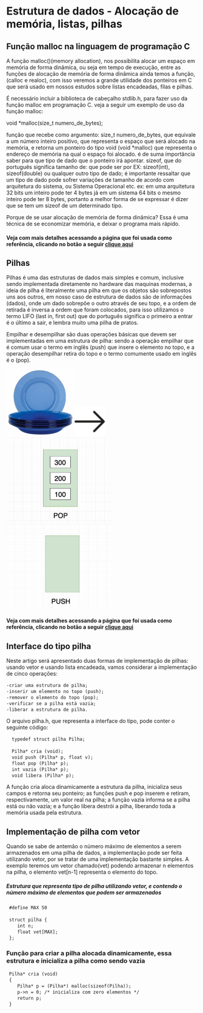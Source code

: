# Estrutura de dados - Alocação de memória, listas, pilhas

## Função malloc na linguagem de programação C

 A função malloc()(memory allocation), nos possibilita alocar um espaço em memória de forma dinâmica, ou seja em tempo de execução, entre as funções de alocação de memória de forma dinâmica ainda temos a função, (calloc e realoc), com isso veremos a grande utilidade dos ponteiros em C que será usado em nossos estudos sobre listas encadeadas, filas e pilhas.

 É necessário incluir a biblioteca de cabeçalho stdlib.h, para fazer uso da função malloc em programação C. veja a seguir um exemplo de uso da função malloc:
 
 void *malloc(size_t numero_de_bytes);
 
função que recebe como argumento: size_t numero_de_bytes, que equivale a um número inteiro positivo, que representa o espaço que será alocado na memória, e retorna um ponteiro do tipo void (void *malloc) que representa o endereço de memória na qual o espaço foi alocado. é de suma importância saber para que tipo de dado que o ponteiro irá apontar.
sizeof, que do português significa tamanho de: que pode ser por EX: sizeof(int), sizeof(double) ou qualquer outro tipo de dado; é importante ressaltar que um tipo de dado pode sofrer variações de tamanho de acordo com arquitetura do sistema, ou Sistema Operacional etc.
ex: em uma arquitetura 32 bits um inteiro pode ter 4 bytes já em um sistema 64 bits o mesmo inteiro pode ter 8 bytes, portanto a melhor forma de se expressar é dizer que se tem um sizeof de um determinado tipo. 

Porque de se usar alocação de memória de forma dinâmica? Essa é uma técnica de se economizar memória, e deixar o programa mais rápido.

#### Veja com mais detalhes acessando a página que foi usada como referência, clicando no botão a seguir [clique aqui]( https://www.cprogressivo.net/2013/04/Como-usar-a-funcao-malloc-para-alocar-memoria-em-linguagem-C.html)

## Pilhas

 Pilhas é uma das estruturas de dados mais simples e comum, inclusive sendo implementada diretamente no hardware das maquinas modernas, a ideia de pilha é literalmente uma pilha em que os objetos são sobrepostos uns aos outros, em nosso caso de estrutura de dados são de informações (dados), onde um dado sobrepõe o outro através de seu topo, e a ordem de retirada é inversa a ordem que foram colocados, para isso utilizamos o termo LIFO (last in, first out) que do português significa o primeiro a entrar é o último a sair,  e lembra muito uma pilha de pratos.

 Empilhar e desempilhar são duas operações básicas que devem ser implementadas em uma estrutura de pilha: sendo a operação empilhar que é comum usar o termo em inglês (push)  que insere o elemento no topo, e a operação desempilhar retira do topo e o termo comumente usado em inglês é o (pop).
 
<img src='https://raw.githubusercontent.com/ezioalvesfreire/ListaEmC-/master/638586109_prato_de_prity1.png.png' width='180'><img src='https://github.com/ezioalvesfreire/ListaEmC-/blob/master/seta.svg' width='80'><img src='https://github.com/ezioalvesfreire/ListaEmC-/blob/master/stack-pop.gif' width='280'><img src='https://github.com/ezioalvesfreire/ListaEmC-/blob/master/stack-push.gif' width='280'>
 
 #### Veja com mais detalhes acessando a página que foi usada como referência, clicando no botão a seguir [clique aqui](http://www.ic.uff.br/~cbraga/ed/apostila/ed11-pilhas.pdf)
 
 ## Interface do tipo pilha
 
 Neste artigo será apresentado duas formas de implementação de pilhas: usando vetor e usando lista encadeada, vamos considerar a implementação de cinco operações:
 
    -criar uma estrutura de pilha;
    -inserir um elemento no topo (push);
    -remover o elemento do topo (pop);
    -verificar se a pilha está vazia;
    -liberar a estrutura de pilha.

 O arquivo pilha.h, que representa a interface do tipo, pode conter o seguinte código:

      typedef struct pilha Pilha;
      
      Pilha* cria (void);
      void push (Pilha* p, float v);
      float pop (Pilha* p);
      int vazia (Pilha* p);
      void libera (Pilha* p);
      
A função cria aloca dinamicamente a estrutura da pilha, inicializa seus campos e
retorna seu ponteiro; as funções push e pop inserem e retiram, respectivamente, um
valor real na pilha; a função vazia informa se a pilha está ou não vazia; e a função
libera destrói a pilha, liberando toda a memória usada pela estrutura.

## Implementação de pilha com vetor

 Quando se sabe de antemão o número máximo de elementos a serem armazenados em uma pilha de dados, a implementação pode ser feita utilizando vetor, por se tratar de uma implementação bastante simples.
 A exemplo teremos um vetor chamado(vet) podendo armazenar n elementos na pilha, o elemento vet[n-1] representa o elemento do topo.
 
 ##### Estrutura que representa tipo de pilha utilizando vetor, e contendo o número máximo de elementos que podem ser armazenados
     #define MAX 50
     
     struct pilha {
        int n;
        float vet[MAX];
     };

### Função para criar a pilha alocada dinamicamente, essa estrutura e inicializa a pilha como sendo vazia

     Pilha* cria (void)
     {
        Pilha* p = (Pilha*) malloc(sizeof(Pilha));
        p->n = 0; /* inicializa com zero elementos */
        return p;
     }

